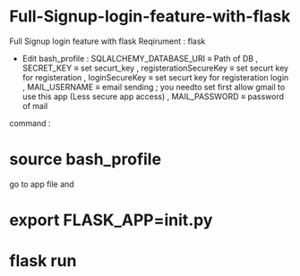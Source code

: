# Full-Signup-login-feature-with-flask
Full Signup login feature with flask
Reqirument :
flask 
 
* Edit bash_profile :
    SQLALCHEMY_DATABASE_URI ≡ Path of DB ,
    SECRET_KEY ≡ set securt_key ,
    registerationSecureKey ≡ set securt key for registeration  , 
    loginSecureKey ≡  set securt key for registeration login  ,
    MAIL_USERNAME ≡ email sending  ; you needto set first allow gmail to use this app (Less secure app access)  ,
    MAIL_PASSWORD  ≡ password of mail
 
 command :
  # source bash_profile
 go to app file and 
  # export FLASK_APP=__init__.py
  # flask run 
 

